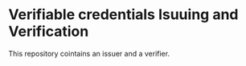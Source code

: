 # Verifiable credentials Isuuing and Verification

This repository cointains an issuer and a verifier. 